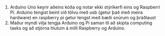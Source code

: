 1. Arduino Uno keyrir aðeins kóða og notar ekki stýrikerfi eins og Raspberri Pi. Arduino tengist beint við tölvu með usb (getur það með meira hardware) en raspberry pi getur tengst með bæði snúrum og þráðlaust
2. Maður myndi vilja tengja Arduino og Pi saman til að skipta computing tasks og að stjórna hlutum á milli Raspberry og Arduino.
